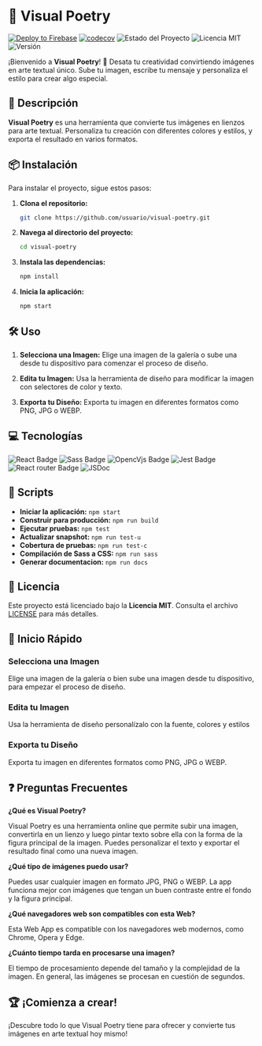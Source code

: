 # 🎨 Visual Poetry

[![Deploy to Firebase](https://github.com/Juanbp1/visual-poetry/actions/workflows/firebase-hosting-merge.yml/badge.svg?branch=main)](https://github.com/Juanbp1/visual-poetry/actions/workflows/firebase-hosting-merge.yml)
[![codecov](https://codecov.io/github/Juanbp1/visual-poetry/graph/badge.svg?token=U6IZGLOD3Z)](https://codecov.io/github/Juanbp1/visual-poetry)
![Estado del Proyecto](https://img.shields.io/badge/Estado-Activo-brightgreen)
![Licencia MIT](https://img.shields.io/badge/Licencia-MIT-blue)
![Versión](https://img.shields.io/badge/Versión-1.0.0-blue)

¡Bienvenido a **Visual Poetry**! 🎉 Desata tu creatividad convirtiendo imágenes en arte textual único. Sube tu imagen, escribe tu mensaje y personaliza el estilo para crear algo especial.

## 🚀 Descripción

**Visual Poetry** es una herramienta que convierte tus imágenes en lienzos para arte textual. Personaliza tu creación con diferentes colores y estilos, y exporta el resultado en varios formatos.

## 📦 Instalación

Para instalar el proyecto, sigue estos pasos:

1. **Clona el repositorio:**

   ```bash
   git clone https://github.com/usuario/visual-poetry.git
   ```

2. **Navega al directorio del proyecto:**

   ```bash
   cd visual-poetry
   ```

3. **Instala las dependencias:**

   ```bash
   npm install
   ```

4. **Inicia la aplicación:**

   ```bash
   npm start
   ```

## 🛠️ Uso

1. **Selecciona una Imagen:** Elige una imagen de la galería o sube una desde tu dispositivo para comenzar el proceso de diseño.

2. **Edita tu Imagen:** Usa la herramienta de diseño para modificar la imagen con selectores de color y texto.

3. **Exporta tu Diseño:** Exporta tu imagen en diferentes formatos como PNG, JPG o WEBP.

## 💻 Tecnologías

![React Badge](https://img.shields.io/badge/React-18.3.1-informational?style=flat&logo=react&color=61DAFB)
![Sass Badge](https://img.shields.io/badge/Sass-1.68.0-informational?style=flat&logo=sass&color=CC6699)
![OpencVjs Badge](https://img.shields.io/badge/OpencvJs-4.7.0-informational?style=flat&logo=opencv&color=5C3EE8)
![Jest Badge](https://img.shields.io/badge/Jest-29.7.0-informational?style=flat&logo=jest&color=C21325)
![React router Badge](https://img.shields.io/badge/React%20Router-^6.17.0-informational?style=flat&logo=react-router&color=C21325)
![JSDoc](https://img.shields.io/badge/JSDoc-^4.0.3-brightgreen)



## 🔧 Scripts

- **Iniciar la aplicación:** `npm start`
- **Construir para producción:** `npm run build`
- **Ejecutar pruebas:** `npm test`
- **Actualizar snapshot:** `npm run test-u`
- **Cobertura de pruebas:** `npm run test-c`
- **Compilación de Sass a CSS:** `npm run sass`
- **Generar documentacion:** `npm run docs`

## 📝 Licencia

Este proyecto está licenciado bajo la **Licencia MIT**. Consulta el archivo [LICENSE](LICENSE.txt) para más detalles.

## 🌟 Inicio Rápido

### Selecciona una Imagen

Elige una imagen de la galería o bien sube una imagen desde tu dispositivo, para empezar el proceso de diseño.

### Edita tu Imagen

Usa la herramienta de diseño personalízalo con la fuente, colores y estilos

### Exporta tu Diseño

Exporta tu imagen en diferentes formatos como PNG, JPG o WEBP.

## ❓ Preguntas Frecuentes

**¿Qué es Visual Poetry?**

Visual Poetry es una herramienta online que permite subir una imagen, convertirla en un lienzo y luego pintar texto sobre ella con la forma de la figura principal de la imagen. Puedes personalizar el texto y exportar el resultado final como una nueva imagen.

**¿Qué tipo de imágenes puedo usar?**

Puedes usar cualquier imagen en formato JPG, PNG o WEBP. La app funciona mejor con imágenes que tengan un buen contraste entre el fondo y la figura principal.

**¿Qué navegadores web son compatibles con esta Web?**

Esta Web App es compatible con los navegadores web modernos, como Chrome, Opera y Edge.

**¿Cuánto tiempo tarda en procesarse una imagen?**

El tiempo de procesamiento depende del tamaño y la complejidad de la imagen. En general, las imágenes se procesan en cuestión de segundos.

## 🏆 ¡Comienza a crear!

¡Descubre todo lo que Visual Poetry tiene para ofrecer y convierte tus imágenes en arte textual hoy mismo!

